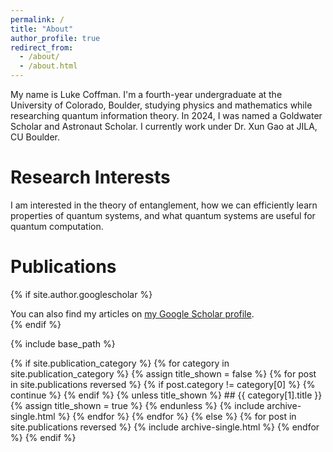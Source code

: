 ```yaml
---
permalink: /
title: "About"
author_profile: true
redirect_from: 
  - /about/
  - /about.html
---
```


My name is Luke Coffman. I'm a fourth-year undergraduate at the University of Colorado, Boulder, studying physics and mathematics while researching quantum information theory. In 2024, I was named a Goldwater Scholar and Astronaut Scholar. I currently work under Dr. Xun Gao at JILA, CU Boulder.

# Research Interests

I am interested in the theory of entanglement, how we can efficiently learn properties of quantum systems, and what quantum systems are useful for quantum computation.

# Publications

{% if site.author.googlescholar %}
  <div class="wordwrap">You can also find my articles on <a href="{{site.author.googlescholar}}">my Google Scholar profile</a>.</div>
{% endif %}

{% include base_path %}

{% if site.publication_category %}
  {% for category in site.publication_category  %}
    {% assign title_shown = false %}
    {% for post in site.publications reversed %}
      {% if post.category != category[0] %}
        {% continue %}
      {% endif %}
      {% unless title_shown %}
        ## {{ category[1].title }}
        {% assign title_shown = true %}
      {% endunless %}
      {% include archive-single.html %}
    {% endfor %}
  {% endfor %}
{% else %}
  {% for post in site.publications reversed %}
    {% include archive-single.html %}
  {% endfor %}
{% endif %}
